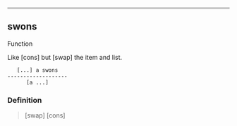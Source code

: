 ------------------------------------------------------------------------

## swons

Function

Like [cons] but [swap] the item and list.

       [...] a swons
    -------------------
          [a ...]

### Definition

> [swap] [cons]

